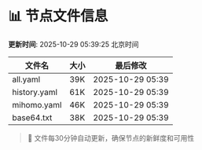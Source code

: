 # 📊 节点文件信息

**更新时间**: 2025-10-29 05:39:25 北京时间

| 文件名 | 大小 | 最后修改 |
|--------|------|----------|
| all.yaml | 39K | 2025-10-29 05:39 |
| history.yaml | 61K | 2025-10-29 05:39 |
| mihomo.yaml | 46K | 2025-10-29 05:39 |
| base64.txt | 38K | 2025-10-29 05:39 |

> 🔄 文件每30分钟自动更新，确保节点的新鲜度和可用性

